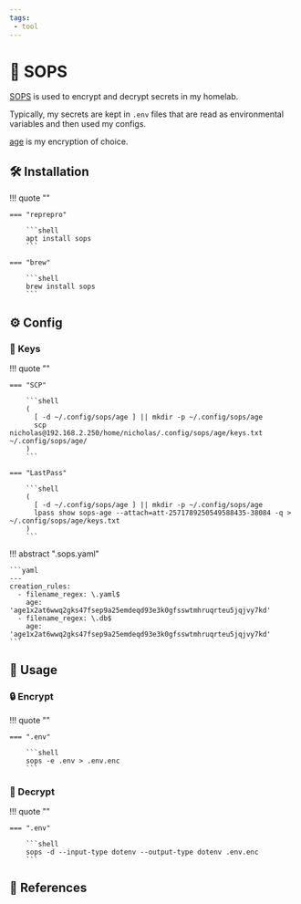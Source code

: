 ```yaml
---
tags:
 - tool
---
```

# :key: SOPS

[SOPS][1] is used to encrypt and decrypt secrets in my homelab.

Typically, my secrets are kept in `.env` files that are read as environmental variables and then used my configs.

[age][2] is my encryption of choice.

## :hammer_and_wrench: Installation

!!! quote ""

    === "reprepro"

        ```shell
        apt install sops
        ```
        
    === "brew"
    
        ```shell
        brew install sops
        ```

## :gear: Config

### :key: Keys

!!! quote ""

    === "SCP"

        ```shell
        (
          [ -d ~/.config/sops/age ] || mkdir -p ~/.config/sops/age
          scp nicholas@192.168.2.250/home/nicholas/.config/sops/age/keys.txt ~/.config/sops/age/
        )
        ```

    === "LastPass"

        ```shell
        (
          [ -d ~/.config/sops/age ] || mkdir -p ~/.config/sops/age
          lpass show sops-age --attach=att-2571789250549588435-38084 -q > ~/.config/sops/age/keys.txt
        )
        ```

!!! abstract ".sops.yaml"

    ```yaml
    ---
    creation_rules:
      - filename_regex: \.yaml$
        age: 'age1x2at6wwq2gks47fsep9a25emdeqd93e3k0gfsswtmhruqrteu5jqjvy7kd'
      - filename_regex: \.db$
        age: 'age1x2at6wwq2gks47fsep9a25emdeqd93e3k0gfsswtmhruqrteu5jqjvy7kd'
    ```

## :pencil: Usage

### :lock: Encrypt

!!! quote ""

    === ".env"
    
        ```shell
        sops -e .env > .env.enc
        ```

### :closed_lock_with_key: Decrypt

!!! quote ""

    === ".env"
    
        ```shell
        sops -d --input-type dotenv --output-type dotenv .env.enc
        ```

## :link: References

[1]: <https://getsops.io/>
[2]: <https://github.com/FiloSottile/age>
